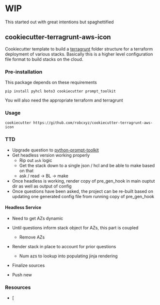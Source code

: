 
# WIP 

This started out with great intentions but spaghettified 

## cookiecutter-terragrunt-aws-icon

Cookiecutter template to build a [terragrunt]() folder structure for a terraform deployment of various stacks. 
Basically this is a higher level configuration file format to build stacks on the cloud. 

### Pre-installation 

This package depends on these requirements 
```
pip install pyhcl boto3 cookiecutter prompt_toolkit
```

You will also need the appropriate terraform and terragrunt 


### Usage 

```
cookiecutter https://github.com/robcxyz/cookiecutter-terragrunt-aws-icon
```


### TTD 

- Upgrade question to [python-prompt-toolkit](https://github.com/prompt-toolkit/python-prompt-toolkit)
- Get headless version working properly 
    - Rip out `ask` logic 
    - Get the stack down to a single json / hcl and be able to make based on that 
    - ask / read -> BL -> make 
- Once headless is working, render copy of pre_gen_hook in main ouptut dir as well as output of config 
- Once questions have been asked, the project can be re-built based on updating one 
generated config file from running copy of pre_gen_hook


#### Headless Service 

- Need to get AZs dynamic
- Until questions inform stack object for AZs, this part is coupled 
    - Remove AZs


- Render stack in place to account for prior questions 
    - Num azs to lookup into populating jinja rendering

- Finalize sources 
- Push new 

### Resources 

- [
